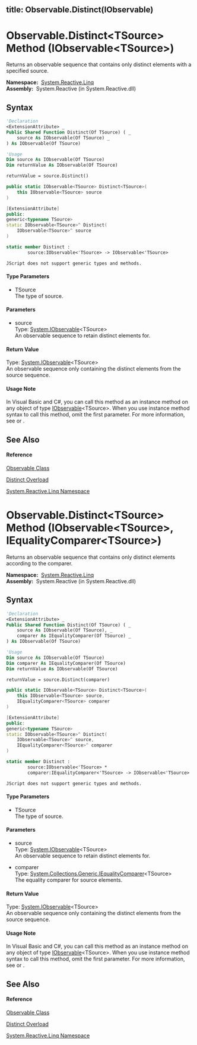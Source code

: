 title: Observable.Distinct<TSource>(IObservable<TSource>)
---
# Observable.Distinct\<TSource\> Method (IObservable\<TSource\>)

Returns an observable sequence that contains only distinct elements with a specified source.

**Namespace:**  [System.Reactive.Linq](System.Reactive.Linq\System.Reactive.Linq.md)  
**Assembly:**  System.Reactive (in System.Reactive.dll)

## Syntax

```vb
'Declaration
<ExtensionAttribute> _
Public Shared Function Distinct(Of TSource) ( _
    source As IObservable(Of TSource) _
) As IObservable(Of TSource)
```

```vb
'Usage
Dim source As IObservable(Of TSource)
Dim returnValue As IObservable(Of TSource)

returnValue = source.Distinct()
```

```csharp
public static IObservable<TSource> Distinct<TSource>(
    this IObservable<TSource> source
)
```

```c++
[ExtensionAttribute]
public:
generic<typename TSource>
static IObservable<TSource>^ Distinct(
    IObservable<TSource>^ source
)
```

```fsharp
static member Distinct : 
        source:IObservable<'TSource> -> IObservable<'TSource> 
```

```jscript
JScript does not support generic types and methods.
```

#### Type Parameters

- TSource  
  The type of source.

#### Parameters

- source  
  Type: [System.IObservable](https://msdn.microsoft.com/en-us/library/Dd990377)\<TSource\>  
  An observable sequence to retain distinct elements for.

#### Return Value

Type: [System.IObservable](https://msdn.microsoft.com/en-us/library/Dd990377)\<TSource\>  
An observable sequence only containing the distinct elements from the source sequence.

#### Usage Note

In Visual Basic and C\#, you can call this method as an instance method on any object of type [IObservable](https://msdn.microsoft.com/en-us/library/Dd990377)\<TSource\>. When you use instance method syntax to call this method, omit the first parameter. For more information, see [](https://msdn.microsoft.com/en-us/library/Bb384936) or [](https://msdn.microsoft.com/en-us/library/Bb383977).

## See Also

#### Reference

[Observable Class](Observable\Observable.md)

[Distinct Overload](Distinct\Observable.Distinct.md)

[System.Reactive.Linq Namespace](System.Reactive.Linq\System.Reactive.Linq.md)









# Observable.Distinct\<TSource\> Method (IObservable\<TSource\>, IEqualityComparer\<TSource\>)

Returns an observable sequence that contains only distinct elements according to the comparer.

**Namespace:**  [System.Reactive.Linq](System.Reactive.Linq\System.Reactive.Linq.md)  
**Assembly:**  System.Reactive (in System.Reactive.dll)

## Syntax

```vb
'Declaration
<ExtensionAttribute> _
Public Shared Function Distinct(Of TSource) ( _
    source As IObservable(Of TSource), _
    comparer As IEqualityComparer(Of TSource) _
) As IObservable(Of TSource)
```

```vb
'Usage
Dim source As IObservable(Of TSource)
Dim comparer As IEqualityComparer(Of TSource)
Dim returnValue As IObservable(Of TSource)

returnValue = source.Distinct(comparer)
```

```csharp
public static IObservable<TSource> Distinct<TSource>(
    this IObservable<TSource> source,
    IEqualityComparer<TSource> comparer
)
```

```c++
[ExtensionAttribute]
public:
generic<typename TSource>
static IObservable<TSource>^ Distinct(
    IObservable<TSource>^ source, 
    IEqualityComparer<TSource>^ comparer
)
```

```fsharp
static member Distinct : 
        source:IObservable<'TSource> * 
        comparer:IEqualityComparer<'TSource> -> IObservable<'TSource> 
```

```jscript
JScript does not support generic types and methods.
```

#### Type Parameters

- TSource  
  The type of source.

#### Parameters

- source  
  Type: [System.IObservable](https://msdn.microsoft.com/en-us/library/Dd990377)\<TSource\>  
  An observable sequence to retain distinct elements for.

- comparer  
  Type: [System.Collections.Generic.IEqualityComparer](https://msdn.microsoft.com/en-us/library/ms132151)\<TSource\>  
  The equality comparer for source elements.

#### Return Value

Type: [System.IObservable](https://msdn.microsoft.com/en-us/library/Dd990377)\<TSource\>  
An observable sequence only containing the distinct elements from the source sequence.

#### Usage Note

In Visual Basic and C\#, you can call this method as an instance method on any object of type [IObservable](https://msdn.microsoft.com/en-us/library/Dd990377)\<TSource\>. When you use instance method syntax to call this method, omit the first parameter. For more information, see [](https://msdn.microsoft.com/en-us/library/Bb384936) or [](https://msdn.microsoft.com/en-us/library/Bb383977).

## See Also

#### Reference

[Observable Class](Observable\Observable.md)

[Distinct Overload](Distinct\Observable.Distinct.md)

[System.Reactive.Linq Namespace](System.Reactive.Linq\System.Reactive.Linq.md)








